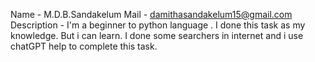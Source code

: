 Name - M.D.B.Sandakelum
Mail - damithasandakelum15@gmail.com
Description - I'm a beginner to python language . I done this task as my knowledge. But i can learn. I done some searchers in internet and i use chatGPT help to complete this task. 
